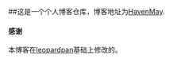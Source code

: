 ##这是一个个人博客仓库，博客地址为[HavenMay](https://kojmay.github.io).

#### 感谢   

本博客在[leopardpan](https://github.com/leopardpan/leopardpan.github.io)基础上修改的。  